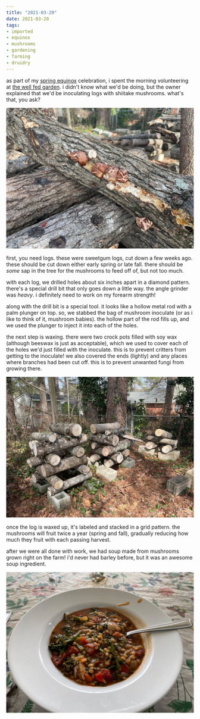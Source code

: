 ```yaml
---
title: "2021-03-20"
date: 2021-03-20
tags:
- imported
- equinox
- mushrooms
- gardening
- farming
- druidry
---
```


as part of my [spring equinox](spring%20equinox.md) celebration, i spent the morning volunteering at [the well fed garden](http://wellfedgarden.org/). i didn't know what we'd be doing, but the owner explained that we'd be inoculating logs with shiitake mushrooms. what's that, you ask?

![shiitake mushrooms growing on a log.](upload/shiitake-mushrooms.png)

first, you need logs. these were sweetgum logs, cut down a few weeks ago. these should be cut down either early spring or late fall. there should be *some* sap in the tree for the mushrooms to feed off of, but not too much.

with each log, we drilled holes about six inches apart in a diamond pattern. there's a special drill bit that only goes down a little way. the angle grinder was *heavy*. i definitely need to work on my forearm strength!

along with the drill bit is a special tool. it looks like a hollow metal rod with a palm plunger on top. so, we stabbed the bag of mushroom inoculate (or as i like to think of it, mushroom babies). the hollow part of the rod fills up, and we used the plunger to inject it into each of the holes.

the next step is waxing. there were two crock pots filled with soy wax (although beeswax is just as acceptable), which we used to cover each of the holes we'd just filled with the inoculate. this is to prevent critters from getting to the inoculate! we also covered the ends (lightly) and any places where branches had been cut off. this is to prevent unwanted fungi from growing there.

![three stacks of inoculated logs.](upload/mushroom-logs.png)

once the log is waxed up, it's labeled and stacked in a grid pattern. the mushrooms will fruit twice a year (spring and fall), gradually reducing how much they fruit with each passing harvest.

after we were all done with work, we had soup made from mushrooms grown right on the farm! i'd never had barley before, but it was an awesome soup ingredient.

![bowl of soup with barley, vegetables, and shiitake mushrooms.](upload/barley-soup.png)